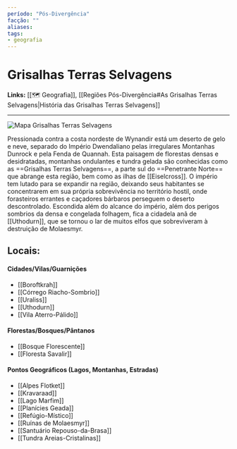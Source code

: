 ```yaml
---
período: "Pós-Divergência"
facção: "" 
aliases: 
tags:
- geografia
---
```


# **Grisalhas Terras Selvagens**

**Links:** [[🗺 Geografia]], [[Regiões Pós-Divergência#As Grisalhas Terras Selvagens|História das Grisalhas Terras Selvagens]]

---
![Mapa Grisalhas Terras Selvagens](https://github.com/Iago31/Exandria-Players/blob/master/assets/Mapa%20Campos%20Zemni.png?raw=true)

Pressionada contra a costa nordeste de Wynandir está um deserto de gelo e neve, separado do Império Dwendaliano pelas irregulares Montanhas Dunrock e pela Fenda de Quannah. Esta paisagem de florestas densas e desidratadas, montanhas ondulantes e tundra gelada são conhecidas como as ==Grisalhas Terras Selvagens==, a parte sul do ==Penetrante Norte== que abrange esta região, bem como as ilhas de [[Eiselcross]]. O império tem lutado para se expandir na região, deixando seus habitantes se concentrarem em sua própria sobrevivência no território hostil, onde forasteiros errantes e caçadores bárbaros perseguem o deserto descontrolado. Escondida além do alcance do império, além dos perigos sombrios da densa e congelada folhagem, fica a cidadela anã de [[Uthodurn]], que se tornou o lar de muitos elfos que sobreviveram à destruição de Molaesmyr.

## **Locais:**

#### Cidades/Vilas/Guarnições
-  [[Boroftkrah]]
-  [[Córrego Riacho-Sombrio]]
-  [[Uraliss]]
-  [[Uthodurn]]
-  [[Vila Aterro-Pálido]]

#### Florestas/Bosques/Pântanos
-  [[Bosque Florescente]]
-  [[Floresta Savalir]]

#### Pontos Geográficos (Lagos, Montanhas, Estradas)
-  [[Alpes Flotket]]
-  [[Kravaraad]]
-  [[Lago Marfim]]
-  [[Planícies Geada]]
-  [[Refúgio-Místico]]
-  [[Ruínas de Molaesmyr]]
-  [[Santuário Repouso-da-Brasa]]
-  [[Tundra Areias-Cristalinas]]